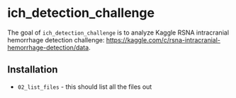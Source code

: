 
<!-- README.md is generated from README.Rmd. Please edit that file -->

# ich_detection_challenge

<!-- badges: start -->

<!-- badges: end -->

The goal of `ich_detection_challenge` is to analyze Kaggle RSNA
intracranial hemorrhage detection challenge:
<https://kaggle.com/c/rsna-intracranial-hemorrhage-detection/data>.

## Installation

- `02_list_files` - this should list all the files out
